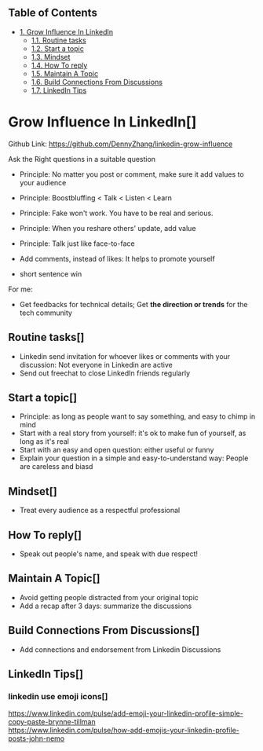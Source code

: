 <div id="table-of-contents">
<h2>Table of Contents</h2>
<div id="text-table-of-contents">
<ul>
<li><a href="#sec-1">1. Grow Influence In LinkedIn</a>
<ul>
<li><a href="#sec-1-1">1.1. Routine tasks</a></li>
<li><a href="#sec-1-2">1.2. Start a topic</a></li>
<li><a href="#sec-1-3">1.3. Mindset</a></li>
<li><a href="#sec-1-4">1.4. How To reply</a></li>
<li><a href="#sec-1-5">1.5. Maintain A Topic</a></li>
<li><a href="#sec-1-6">1.6. Build Connections From Discussions</a></li>
<li><a href="#sec-1-7">1.7. LinkedIn Tips</a></li>
</ul>
</li>
</ul>
</div>
</div>


# Grow Influence In LinkedIn<a id="sec-1" name="sec-1">[]</a>

Github Link: <https://github.com/DennyZhang/linkedin-grow-influence>  

Ask the Right questions in a suitable question  

-   Principle: No matter you post or comment, make sure it add values to your audience

-   Principle: Boostbluffing < Talk < Listen < Learn
-   Principle: Fake won't work. You have to be real and serious.
-   Principle: When you reshare others' update, add value
-   Principle: Talk just like face-to-face
-   Add comments, instead of likes: It helps to promote yourself
-   short sentence win

For me:  

-   Get feedbacks for technical details; Get **the direction or trends** for the tech community

## Routine tasks<a id="sec-1-1" name="sec-1-1">[]</a>

-   Linkedin send invitation for whoever likes or comments with your discussion: Not everyone in Linkedin are active
-   Send out freechat to close LinkedIn friends regularly

## Start a topic<a id="sec-1-2" name="sec-1-2">[]</a>

-   Principle: as long as people want to say something, and easy to chimp in mind
-   Start with a real story from yourself: it's ok to make fun of yourself, as long as it's real
-   Start with an easy and open question: either useful or funny
-   Explain your question in a simple and easy-to-understand way: People are careless and biasd

## Mindset<a id="sec-1-3" name="sec-1-3">[]</a>

-   Treat every audience as a respectful professional

## How To reply<a id="sec-1-4" name="sec-1-4">[]</a>

-   Speak out people's name, and speak with due respect!

## Maintain A Topic<a id="sec-1-5" name="sec-1-5">[]</a>

-   Avoid getting people distracted from your original topic
-   Add a recap after 3 days: summarize the discussions

## Build Connections From Discussions<a id="sec-1-6" name="sec-1-6">[]</a>

-   Add connections and endorsement from Linkedin Discussions

## LinkedIn Tips<a id="sec-1-7" name="sec-1-7">[]</a>

### linkedin use emoji icons<a id="sec-1-7-1" name="sec-1-7-1">[]</a>

<https://www.linkedin.com/pulse/add-emoji-your-linkedin-profile-simple-copy-paste-brynne-tillman>  
<https://www.linkedin.com/pulse/how-add-emojis-your-linkedin-profile-posts-john-nemo>